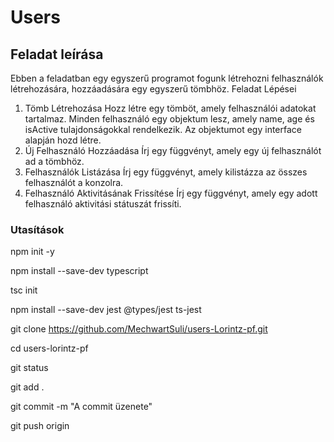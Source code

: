# Users
## Feladat leírása
Ebben a feladatban egy egyszerű programot fogunk létrehozni felhasználók létrehozására, hozzáadására egy egyszerű tömbhöz.
Feladat Lépései
1.	Tömb Létrehozása
Hozz létre egy tömböt, amely felhasználói adatokat tartalmaz.
Minden felhasználó egy objektum lesz, amely name, age és isActive tulajdonságokkal rendelkezik.
Az objektumot egy interface alapján hozd létre.
3.	Új Felhasználó Hozzáadása
Írj egy függvényt, amely egy új felhasználót ad a tömbhöz.
4.	Felhasználók Listázása
Írj egy függvényt, amely kilistázza az összes felhasználót a konzolra.
5.	Felhasználó Aktivitásának Frissítése
Írj egy függvényt, amely egy adott felhasználó aktivitási státuszát frissíti.

### Utasítások
 npm init -y

 npm install --save-dev typescript

 tsc init

 npm install --save-dev jest @types/jest ts-jest

git clone https://github.com/MechwartSuli/users-Lorintz-pf.git

cd users-lorintz-pf

git status

git add .

git commit -m "A commit üzenete"

git push origin <branch-name>
